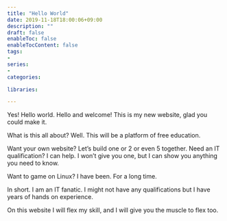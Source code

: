 ```yaml
---
title: "Hello World"
date: 2019-11-18T18:00:06+09:00
description: ""
draft: false
enableToc: false
enableTocContent: false
tags:
-
series:
-
categories:

libraries:

---
```


Yes! Hello world. Hello and welcome! This is my new website, glad you could make it.

What is this all about? Well. This will be a platform of free education.

Want your own website? Let’s build one or 2 or even 5 together. Need an IT qualification? I can help. I won’t give you one, but I can show you anything you need to know.

Want to game on Linux? I have been. For a long time.

In short. I am an IT fanatic. I might not have any qualifications but I have years of hands on experience.

On this website I will flex my skill, and I will give you the muscle to flex too.